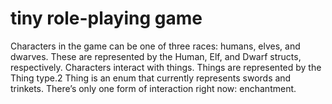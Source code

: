 # tiny role-playing game
Characters in the game can be one of three races: humans, elves, and dwarves. These are represented by the Human, Elf, and Dwarf structs, respectively. Characters interact with things. Things are represented by the Thing type.2 Thing is an enum that currently represents swords and trinkets. There’s only one form of interaction right now: enchantment.
